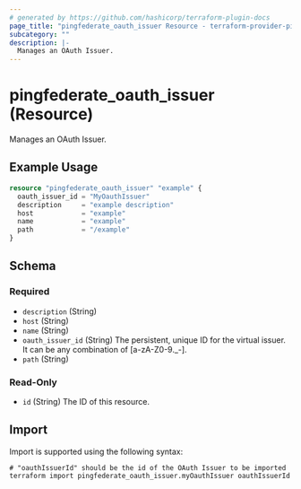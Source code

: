 ```yaml
---
# generated by https://github.com/hashicorp/terraform-plugin-docs
page_title: "pingfederate_oauth_issuer Resource - terraform-provider-pingfederate"
subcategory: ""
description: |-
  Manages an OAuth Issuer.
---
```


# pingfederate_oauth_issuer (Resource)

Manages an OAuth Issuer.

## Example Usage

```terraform
resource "pingfederate_oauth_issuer" "example" {
  oauth_issuer_id = "MyOauthIssuer"
  description     = "example description"
  host            = "example"
  name            = "example"
  path            = "/example"
}
```

<!-- schema generated by tfplugindocs -->
## Schema

### Required

- `description` (String)
- `host` (String)
- `name` (String)
- `oauth_issuer_id` (String) The persistent, unique ID for the virtual issuer. It can be any combination of [a-zA-Z0-9._-].
- `path` (String)

### Read-Only

- `id` (String) The ID of this resource.

## Import

Import is supported using the following syntax:

```shell
# "oauthIssuerId" should be the id of the OAuth Issuer to be imported
terraform import pingfederate_oauth_issuer.myOauthIssuer oauthIssuerId
```
